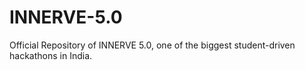 # INNERVE-5.0
Official Repository of INNERVE 5.0, one of the biggest student-driven hackathons in India.
